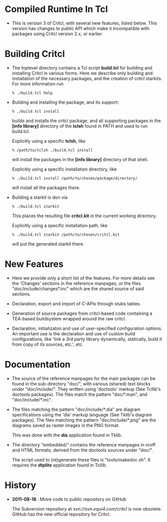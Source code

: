 # Compiled Runtime In Tcl

 *  This is version 3 of Critcl, with several new features, listed
    below. This version has changes to public API which make it
    incompatible with packages using Critcl version 2.x, or earlier.

# Building Critcl

 *  The toplevel directory contains a Tcl script **build.tcl** for
    building and installing Critcl in various forms. Here we describe
    only building and installation of the necessary packages, and the
    creation of critcl starkits. For more information run

    ```% ./build.tcl help```

 *  Building and installing the package, and its support:

    ```% ./build.tcl install```

    builds and installs the critcl package, and all supporting packages
    in the **[info library]** directory of the **tclsh** found in PATH and
    used to run build.tcl.

    Explicitly using a specific **tclsh**, like

    ```% /path/to/tclsh ./build.tcl install```

    will install the packages in the **[info library]** directory of
    that shell.

    Explicitly using a specific installation directory, like

    ```% ./build.tcl install /path/to/chosen/package/directory/```

    will install all the packages there.

 *  Building a starkit is don via

    ```% ./build.tcl starkit```

    This places the resulting file **critcl.kit** in the current
    working directory.

    Explicitly using a specific installation path, like

    ```% ./build.tcl starkit /path/to/chosen/critcl.kit```

    will put the generated starkit there.

# New Features

 *  Here we provide only a short list of the features. For more details
    see the 'Changes' sections in the reference manpages, or the files
    "doc/include/changes\*.inc" which are the shared source of said
    sections.

 *  Declaration, export and import of C-APIs through stubs tables.

 *  Generation of source packages from critcl-based code containing a
    TEA-based buildsystem wrapped around the raw critcl.

 *  Declaration, initializaton and use of user-specified configuration
    options. An important use is the declaration and use of custom
    build configurations, like 'link a 3rd party library dynamically,
    statically, build it from copy of its sources, etc.', etc.

# Documentation

 *  The source of the reference manpages for the main packages can be
    found in the sub-directory "doc/", with various (shared) text blocks
    under "doc/include/". They written using 'doctools' markup (See
    Tcllib's doctools packages). The files match the pattern
    "doc/\*.man", and "doc/include/\*.inc".

 *  The files matching the pattern "doc/include/\*.dia" are diagram
    specifications using the 'dia' markup language (See Tklib's diagram
    packages). The files matching the pattern "doc/include/\*.png" are
    the diagrams saved as raster images in the PNG format.

    This was done with the **dia** application found in Tklib.

 *  The directory "embedded/" contains the reference manpages in nroff
    and HTML formats, derived from the doctools sources under "doc/".

    The script used to (re)generate these files is "tools/makedoc.sh".
    It requires the **dtplite** application found in Tcllib.

# History

 *  **2011-08-18** : Move code to public repository on GitHub

    The Subversion repository at *svn://svn.equi4.com/critcl* is now obsolete.  
    GitHub has the new official repository for Critcl.
